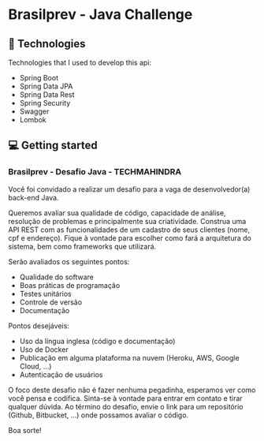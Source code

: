 # Brasilprev - Java Challenge


## 🚀 Technologies

Technologies that I used to develop this api:

- Spring Boot
- Spring Data JPA
- Spring Data Rest
- Spring Security
- Swagger
- Lombok

## 💻 Getting started







### Brasilprev - Desafio Java - TECHMAHINDRA 

Você foi convidado a realizar um desafio para a vaga de desenvolvedor(a) back-end Java.

Queremos avaliar sua qualidade de código, capacidade de análise, resolução de
problemas e principalmente sua criatividade.
Construa uma API REST com as funcionalidades de um cadastro de seus clientes (nome,
cpf e endereço).
Fique à vontade para escolher como fará a arquitetura do sistema, bem como
frameworks que utilizará.

Serão avaliados os seguintes pontos:

* Qualidade do software
* Boas práticas de programação
* Testes unitários
* Controle de versão
* Documentação

Pontos desejáveis:
* Uso da língua inglesa (código e documentação)
* Uso de Docker
* Publicação em alguma plataforma na nuvem (Heroku, AWS, Google Cloud, ...)
* Autenticação de usuários

O foco deste desafio não é fazer nenhuma pegadinha, esperamos ver como você pensa
e codifica. Sinta-se à vontade para entrar em contato e tirar qualquer dúvida.
Ao término do desafio, envie o link para um repositório (Github, Bitbucket, ...) onde
possamos avaliar o código.

Boa sorte! 

